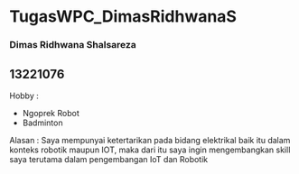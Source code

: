 # TugasWPC_DimasRidhwanaS

### Dimas Ridhwana Shalsareza
## 13221076
Hobby   : 
- Ngoprek Robot
- Badminton

Alasan  : 
Saya mempunyai ketertarikan pada bidang elektrikal baik itu dalam konteks robotik maupun IOT, maka dari itu saya ingin mengembangkan skill saya terutama dalam pengembangan IoT dan Robotik